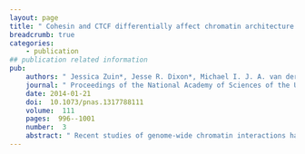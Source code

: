 ```yaml
---
layout: page
title: " Cohesin and CTCF differentially affect chromatin architecture and gene expression in human cells."
breadcrumb: true
categories:
    - publication
## publication related information
pub:
    authors: " Jessica Zuin*, Jesse R. Dixon*, Michael I. J. A. van der Reijden, Zhen Ye, Petros Kolovos, Rutger W. W. Brouwer, Mariette P. C. van de Corput, Harmen J. G. van de Werken, Tobias A. Knoch, Wilfred F. J. van IJcken, Frank G. Grosveld, Bing Ren<sup>#</sup>,  Kerstin S. Wendt<sup>#</sup>"
    journal: " Proceedings of the National Academy of Sciences of the United States of America"
    date: 2014-01-21
    doi:  10.1073/pnas.1317788111
    volume:  111
    pages:  996--1001
    number:  3
    abstract: " Recent studies of genome-wide chromatin interactions have revealed that the human genome is partitioned into many self-associating topological domains. The boundary sequences between domains are enriched for binding sites of CTCC-binding factor (CTCF) and the cohesin complex, implicating these two factors in the establishment or maintenance of topological domains. To determine the role of cohesin and CTCF in higher-order chromatin architecture in human cells, we depleted the cohesin complex or CTCF and examined the consequences of loss of these factors on higher-order chromatin organization, as well as the transcriptome. We observed a general loss of local chromatin interactions upon disruption of cohesin, but the topological domains remain intact. However, we found that depletion of CTCF not only reduced intradomain interactions but also increased interdomain interactions. Furthermore, distinct groups of genes become  misregulated upon depletion of cohesin and CTCF. Taken together, these observations suggest that CTCF and cohesin contribute differentially to chromatin organization and gene regulation.,"
---
```

